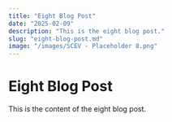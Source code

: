```yaml
---
title: "Eight Blog Post"
date: "2025-02-09"
description: "This is the eight blog post."
slug: "eight-blog-post.md"
image: "/images/SCEV - Placeholder 8.png"
---
```


# Eight Blog Post

This is the content of the eight blog post.